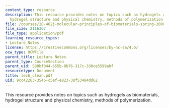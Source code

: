 ```yaml
---
content_type: resource
description: This resource provides notes on topics such as hydrogels as biomaterials,
  hydrogel structure and physical chemistry, methods of polymerization.
file: /courses/20-462j-molecular-principles-of-biomaterials-spring-2006/9cc422633546c5afe82338f53484dd62_lec6_clean.pdf
file_size: 2116367
file_type: application/pdf
learning_resource_types:
- Lecture Notes
license: https://creativecommons.org/licenses/by-nc-sa/4.0/
ocw_type: OCWFile
parent_title: Lecture Notes
parent_type: CourseSection
parent_uid: 588bf044-655b-8b76-317c-330ce5599abf
resourcetype: Document
title: lec6_clean.pdf
uid: 9cc42263-3546-c5af-e823-38f53484dd62
---
```

This resource provides notes on topics such as hydrogels as biomaterials, hydrogel structure and physical chemistry, methods of polymerization.